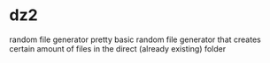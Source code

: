 # dz2
random file generator
pretty basic random file generator that creates certain amount of files in the direct (already existing) folder
